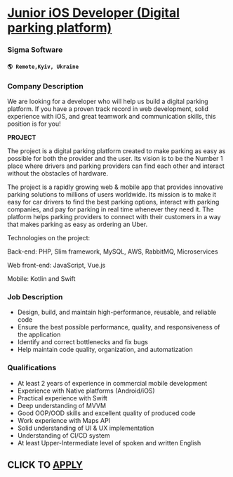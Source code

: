 # [Junior iOS Developer (Digital parking platform)](https://www.remotewlb.com/apply/junior-ios-developer-digital-parking-platform)  
### Sigma Software  
#### `🌎 Remote,Kyiv, Ukraine`  

### **Company Description**

We are looking for a developer who will help us build a digital parking platform. If you have a proven track record in web development, solid experience with iOS, and great teamwork and communication skills, this position is for you!

 **PROJECT**

The project is a digital parking platform created to make parking as easy as possible for both the provider and the user. Its vision is to be the Number 1 place where drivers and parking providers can find each other and interact without the obstacles of hardware.

The project is a rapidly growing web & mobile app that provides innovative parking solutions to millions of users worldwide. Its mission is to make it easy for car drivers to find the best parking options, interact with parking companies, and pay for parking in real time whenever they need it. The platform helps parking providers to connect with their customers in a way that makes parking as easy as ordering an Uber.

Technologies on the project:

Back-end: PHP, Slim framework, MySQL, AWS, RabbitMQ, Microservices

Web front-end: JavaScript, Vue.js

Mobile: Kotlin and Swift

###  **Job Description**

  * Design, build, and maintain high-performance, reusable, and reliable code 
  * Ensure the best possible performance, quality, and responsiveness of the application
  * Identify and correct bottlenecks and fix bugs
  * Help maintain code quality, organization, and automatization

###  **Qualifications**

  * At least 2 years of experience in commercial mobile development
  * Experience with Native platforms (Android/iOS)
  * Practical experience with Swift
  * Deep understanding of MVVM
  * Good OOP/OOD skills and excellent quality of produced code
  * Work experience with Maps API
  * Solid understanding of UI & UX implementation
  * Understanding of CI/CD system
  * At least Upper-Intermediate level of spoken and written English

  
## CLICK TO [APPLY](https://www.remotewlb.com/apply/junior-ios-developer-digital-parking-platform)

